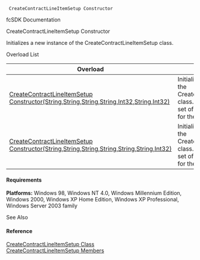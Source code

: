 ﻿     CreateContractLineItemSetup Constructor                                                   

fcSDK Documentation

CreateContractLineItemSetup Constructor

Initializes a new instance of the CreateContractLineItemSetup class.

Overload List

| Overload | Description |
| --- | --- |
| [CreateContractLineItemSetup Constructor(String,String,String,String,Int32,String,Int32)](FChoice.Toolkits.Clarify~FChoice.Toolkits.Clarify.Contracts.CreateContractLineItemSetup~_ctor(String,String,String,String,Int32,String,Int32).md) | Initializes a new instance of the CreateContractLineItemSetup class. This overload takes a set of required parameters for the API.   |
| [CreateContractLineItemSetup Constructor(String,String,String,String,String,String,Int32)](FChoice.Toolkits.Clarify~FChoice.Toolkits.Clarify.Contracts.CreateContractLineItemSetup~_ctor(String,String,String,String,String,String,Int32).md) | Initializes a new instance of the CreateContractLineItemSetup class. This overload takes a set of required parameters for the API.   |

#### Requirements

**Platforms:** Windows 98, Windows NT 4.0, Windows Millennium Edition, Windows 2000, Windows XP Home Edition, Windows XP Professional, Windows Server 2003 family

See Also

#### Reference

[CreateContractLineItemSetup Class](FChoice.Toolkits.Clarify~FChoice.Toolkits.Clarify.Contracts.CreateContractLineItemSetup.md)  
[CreateContractLineItemSetup Members](FChoice.Toolkits.Clarify~FChoice.Toolkits.Clarify.Contracts.CreateContractLineItemSetup_members.md)